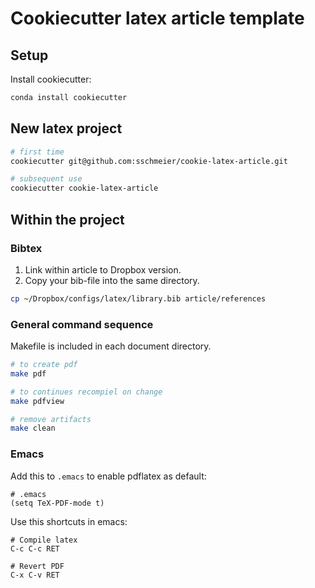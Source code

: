 # Cookiecutter latex article template

## Setup
Install cookiecutter:

```bash
conda install cookiecutter
```

## New latex project

```bash
# first time
cookiecutter git@github.com:sschmeier/cookie-latex-article.git

# subsequent use
cookiecutter cookie-latex-article
```


## Within the project

### Bibtex
1. Link within article to Dropbox version.
2. Copy your bib-file into the same directory.

```bash
cp ~/Dropbox/configs/latex/library.bib article/references
```

### General command sequence

Makefile is included in each document directory.

```bash
# to create pdf
make pdf

# to continues recompiel on change
make pdfview

# remove artifacts
make clean
```

### Emacs

Add this to `.emacs` to enable pdflatex as default:

```
# .emacs
(setq TeX-PDF-mode t)
```

Use this shortcuts in emacs:

```
# Compile latex
C-c C-c RET

# Revert PDF
C-x C-v RET
```

